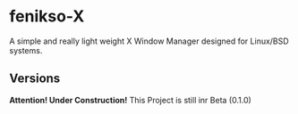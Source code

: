 # fenikso-X
A simple and really light weight X Window Manager designed for Linux/BSD systems.

## Versions
**Attention! Under Construction!**
This Project is still inr Beta (0.1.0)
